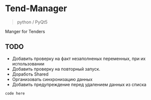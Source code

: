 # Tend-Manager
> python / PyQt5

Manger for Tenders
  
## TODO
  * Добавить проверку на факт незаполненых переменных, при их использовании
  * Добавить проверку на повторный запуск.
  * Доработь Shared
  * Организовать синхронизацию данных
  * Добавить предупреждение перед удалением данных из списка
  
`code here`